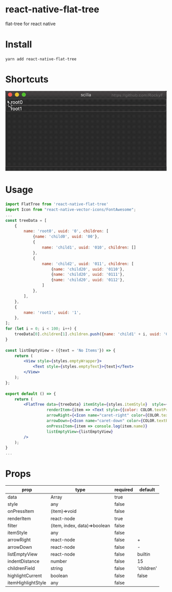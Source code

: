# react-native-flat-tree
flat-tree for react native

# Install
`yarn add react-native-flat-tree`

# Shortcuts
![open](https://raw.githubusercontent.com/RockyF/react-native-flat-tree/master/assets/shortcut0.gif)

# Usage
```jsx harmony
import FlatTree from 'react-native-flat-tree'
import Icon from "react-native-vector-icons/FontAwesome";
...
const treeData = [
	{
		name: 'root0', uuid: '0', children: [
			{name: 'child0', uuid: '00'},
			{
				name: 'child1', uuid: '010', children: []
			},
			{
				name: 'child2', uuid: '011', children: [
					{name: 'child20', uuid: '0110'},
					{name: 'child20', uuid: '0111'},
					{name: 'child20', uuid: '0112'},
				]
			},
		],
	},
	{
		name: 'root1', uuid: '1',
	},
];
for (let i = 0; i < 100; i++) {
	treeData[0].children[1].children.push({name: 'child1' + i, uuid: '0100_' + i},)
}

const listEmptyView = ({text = 'No Items'}) => {
	return (
		<View style={styles.emptyWrapper}>
			<Text style={styles.emptyText}>{text}</Text>
		</View>
	);
};

export default () => {
	return (
		<FlatTree data={treeData} itemStyle={styles.itemStyle}  style={styles.container}
		          renderItem={item => <Text style={{color: COLOR.textPrimary}}>{item.name}</Text>}
		          arrowRight={<Icon name="caret-right" color={COLOR.textPrimary}/>}
		          arrowDown={<Icon name="caret-down" color={COLOR.textPrimary}/>}
		          onPressItem={item => console.log(item.name)}
		          listEmptyView={listEmptyView}
		/>
	);
}
...
```

# Props
| prop | type | required | default |
| ---- | ---- | ----     | ----    |
| data | Array | true |  |
| style | any | false |  |
| onPressItem | (item)=>void | false |  |
| renderItem | react-node | true |  |
| filter | (item, index, data)=>boolean | false |  |
| itemStyle | any | false |  |
| arrowRight | react-node | false | + |
| arrowDown | react-node | false | - |
| listEmptyView | react-node | false | builtin |
| indentDistance | number | false | 15 |
| childrenField | string | false | 'children' |
| highlightCurrent | boolean | false | false |
| itemHighlightStyle | any | false |  |
